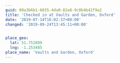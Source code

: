 ```yaml
---
guid: 00a3b6b1-6035-4da0-82a8-9c0b4b42f9a2
title: 'Checked in at Vaults and Garden, Oxford'
date: '2019-07-14T16:02:37+00:00'
changed: '2019-09-24T13:45:11+00:00'


place_geo:
  lat: 51.752899
  lng: -1.253485
place_name: 'Vaults and Garden, Oxford'
---
```


